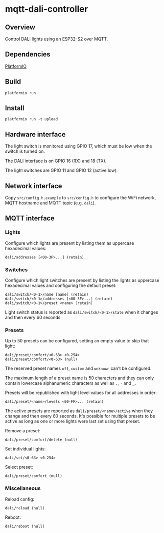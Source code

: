 # mqtt-dali-controller

## Overview
Control DALI lights using an ESP32-S2 over MQTT.

## Dependencies
[PlatformIO](https://platformio.org/)

## Build
`platformio run`

## Install
`platformio run -t upload`

## Hardware interface
The light switch is monitored using GPIO 17, which must be low when the switch is turned on.

The DALI interface is on GPIO 16 (RX) and 18 (TX).

The light switches are GPIO 11 and GPIO 12 (active low).

## Network interface
Copy `src/config.h.example` to `src/config.h` to configure the WiFi network,
MQTT hostname and MQTT topic (e.g. `dali`).

## MQTT interface

### Lights

Configure which lights are present by listing them as uppercase hexadecimal
values:
```
dali/addresses [<00-3F>...] (retain)
```

### Switches

Configure which light switches are present by listing the lights as uppercase
hexadecimal values and configuring the default preset:
```
dali/switch/<0-1>/name [name] (retain)
dali/switch/<0-1>/addresses [<00-3F>...] (retain)
dali/switch/<0-1>/preset <name> (retain)
```

Light switch status is reported as `dali/switch/<0-1>/state` when it changes
and then every 60 seconds.

### Presets

Up to 50 presets can be configured, setting an empty value to skip that light:

```
dali/preset/comfort/<0-63> <0-254>
dali/preset/comfort/<0-63> (null)
```

The reserved preset names `off`, `custom` and `unknown` can't be configured.

The maximum length of a preset name is 50 characters and they can only contain
lowercase alphanumeric characters as well as `.`, `-` and `_`.

Presets will be republished with light level values for all addresses in order:
```
dali/preset/<name>/levels <00-FF>... (retain)
```

The active presets are reported as `dali/preset/<name>/active` when they change
and then every 60 seconds. It's possible for multiple presets to be active as
long as one or more lights were last set using that preset.

Remove a preset:

```
dali/preset/comfort/delete (null)
```

Set individual lights:

```
dali/set/<0-63> <0-254>
```

Select preset:

```
dali/preset/comfort (null)
```

### Miscellaneous

Reload config:

```
dali/reload (null)
```

Reboot:

```
dali/reboot (null)
```
